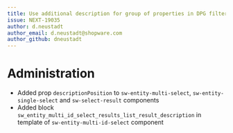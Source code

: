```yaml
---
title: Use additional description for group of properties in DPG filter
issue: NEXT-19035
author: d.neustadt
author_email: d.neustadt@shopware.com 
author_github: dneustadt
---
```

# Administration
* Added prop `descriptionPosition` to `sw-entity-multi-select`, `sw-entity-single-select` and `sw-select-result` components
* Added block `sw_entity_multi_id_select_results_list_result_description` in template of `sw-entity-multi-id-select` component
